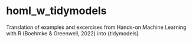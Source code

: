 # homl_w_tidymodels
Translation of examples and excercises from Hands-on Machine Learning with R (Boehmke &amp; Greenwell, 2022) into {tidymodels}
